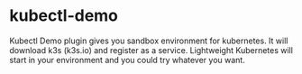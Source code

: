 # kubectl-demo

Kubectl Demo plugin gives you sandbox environment for kubernetes. It will download k3s (k3s.io) and register as a service. Lightweight Kubernetes will start in your environment and you could try whatever you want. 
